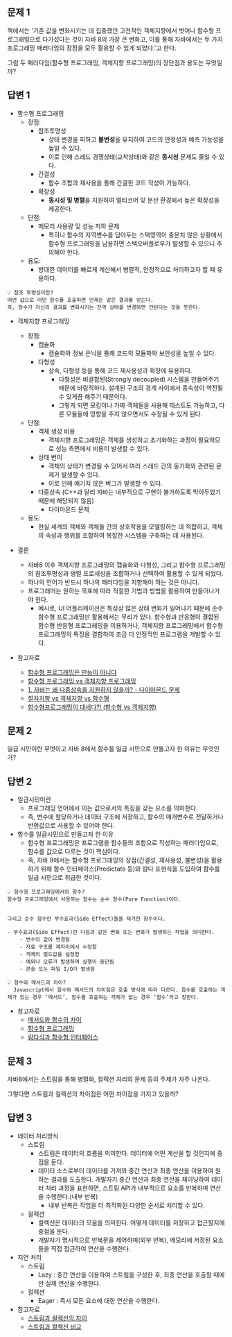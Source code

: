 ## 문제 1

책에서는 '기존 값을 변화시키는 데 집중했던 고전적인 객체지향에서 벗어나 함수형 프로그래밍으로 다가섰다는 것이 자바 8의 가장 큰 변화고, 이를 통해 자바에서는 두 가지 프로그래밍 패러다임의 장점을 모두 활용할 수 있게 되었다.'고 한다.

그럼 두 패러다임(함수형 프로그래밍, 객체지향 프로그래밍)의 장단점과 용도는 무엇일까?

## 답변 1

- 함수형 프로그래밍
    - 장점:
        - 참조투명성
            - 상태 변경을 피하고 **불변성**을 유지하여 코드의 안정성과 예측 가능성을 높일 수 있다.
            - 이로 인해 스레드 경쟁상태(교착상태)와 같은 **동시성** 문제도 줄일 수 있다.
        - 간결성
            - 함수 조합과 재사용을 통해 간결한 코드 작성이 가능하다.
        - 확장성
            - **동시성 및 병렬**을 지원하여 멀티코어 및 분산 환경에서 높은 확장성을 제공한다.
    - 단점:
        - 메모리 사용량 및 성능 저하 문제
            - 특히나 함수의 지역변수를 담아두는 스택영역이 충분치 않은 상황에서 함수형 프로그래밍을 남용하면 스택오버플로우가 발생할 수 있으니 주의해야 한다.
    - 용도:
        - 방대한 데이터를 빠르게 계산해서 병렬적, 안정적으로 처리하고자 할 때 유용하다.
      
```
💡 참조 투명성이란?
어떤 값으로 어떤 함수를 호출하면 언제든 같은 결과를 얻는다.
즉, 함수가 자신의 결과를 변화시키는 전역 상태를 변경하면 안된다는 것을 뜻한다.
```
    
    
- 객체지향 프로그래밍
    - 장점:
        - 캡슐화
            - 캡슐화와 정보 은닉을 통해 코드의 모듈화와 보안성을 높일 수 있다.
        - 다형성
            - 상속, 다형성 등을 통해 코드 재사용성과 확장에 유용하다.
                - 다형성은 비결합된(Strongly decoupled) 시스템을 만들어주기 때문에 바람직하다. 설계된 구조의 경계 사이에서 종속성이 역전될 수 있게끔 해주기 때문이다.
                - 그렇게 되면 모킹이나 가짜 객체들을 사용해 테스트도 가능하고, 다른 모듈들에 영향을 주지 않으면서도 수정될 수 있게 된다.
    - 단점:
        - 객체 생성 비용
            - 객체지향 프로그래밍은 객체를 생성하고 초기화하는 과정이 필요하므로 성능 측면에서 비용이 발생할 수 있다.
        - 상태 변이
            - 객체의 상태가 변경될 수 있어서 여러 스레드 간의 동기화와 관련된 문제가 발생할 수 있다.
            - 이로 인해 예기치 않은 버그가 발생할 수 있다.
        - 다중상속 (C++과 달리 자바는 내부적으로 구현이 불가하도록 막아두었기 때문에 해당되지 않음)
            - 다이아몬드 문제
    - 용도:
        - 현실 세계의 객체와 객체들 간의 상호작용을 모델링하는 데 적합하고, 객체의 속성과 행위를 조합하여 복잡한 시스템을 구축하는 데 사용된다.
- 결론
    - 자바8 이후 객체지향 프로그래밍의 캡슐화와 다형성, 그리고 함수형 프로그래밍의 참조투명성과 병렬 프로세싱을 조합하거나 선택하여 활용할 수 있게 되었다.
    - 하나의 언어가 반드시 하나의 패러다임을 지향해야 하는 것은 아니다.
    - 프로그래머는 원하는 목표에 따라 적절한 기법과 방법을 활용하여 만들어나가야 한다.
        - 예시로, UI 어플리케이션은 특성상 많은 상태 변화가 일어나기 때문에 순수 함수형 프로그래밍만 활용해서는 무리가 있다. 함수형과 반응형이 결합된 함수형 반응형 프로그래밍을 이용하거나, 객체지향 프로그래밍에서 함수형 프로그래밍의 특징을 결합하여 조금 더 안정적인 프로그램을 개발할 수 있다.

- 참고자료
    - [함수형 프로그래밍은 만능이 아니다](https://grapheople.tistory.com/8)
    - [함수형 프로그래밍 vs 객체지향 프로그래밍](https://mangsby.com/blog/programming/fp-vs-oop/)
    - [1. 자바는 왜 다중상속을 지원하지 않을까? - 다이아몬드 문제](https://nohriter.tistory.com/158)
    - [절차지향 vs 객체지향 vs 함수형](https://velog.io/@vipstar-_-/%EC%A0%88%EC%B0%A8%EC%A7%80%ED%96%A5-vs-%EA%B0%9D%EC%B2%B4%EC%A7%80%ED%96%A5-vs-%ED%95%A8%EC%88%98%ED%98%95)
    - [함수형프로그래밍이 대세다?! (함수형 vs 객체지향)](https://www.youtube.com/watch?v=4ezXhCuT2mw)

## 문제 2

일급 시민이란 무엇이고 자바 8에서 함수를 일급 시민으로 만들고자 한 이유는 무엇인가?

## 답변 2

- 일급시민이란
    - 프로그래밍 언어에서 이는 값으로서의 특징을 갖는 요소를 의미한다.
    - 즉, 변수에 할당하거나 데이터 구조에 저장하고, 함수의 매개변수로 전달하거나 반환값으로 사용할 수 있어야 한다.
- 함수를 일급시민으로 만들고자 한 이유
    - 함수형 프로그래밍은 프로그램을 함수들의 조합으로 작성하는 패러다임으로, 함수를 값으로 다루는 것이 핵심이다.
    - 즉, 자바 8에서는 함수형 프로그래밍의 장점(간결성, 재사용성, 불변성)을 활용하기 위해 함수 인터페이스(Predictate 등)와 람다 표현식을 도입하여 함수를 일급 시민으로 취급한 것이다.

```
💡 함수형 프로그래밍에서의 함수?
함수형 프로그래밍에서 사용하는 함수는 순수 함수(Pure Function)이다.


그리고 순수 함수란 부수효과(Side Effect)들을 제거한 함수이다.

- 부수효과(Side Effect)란 다음과 같은 변화 또는 변화가 발생하는 작업을 의미한다.
    - 변수의 값이 변경됨
    - 자료 구조를 제자리에서 수정함
    - 객체의 필드값을 설정함
    - 예외나 오류가 발생하며 실행이 중단됨
    - 콘솔 또는 파일 I/O가 발생함
```

```
💡 함수와 메서드의 차이? 
  Javascript에서 함수와 메서드의 차이점은 호출 방식에 따라 다르다. 함수를 호출하는 객체가 있는 경우 ‘메서드’, 함수를 호출하는 객체가 없는 경우 ‘함수’라고 칭한다.
```

- 참고자료
    - [메서드와 함수의 차이](https://developer-talk.tistory.com/534)
    - [함수형 프로그래밍](https://mangkyu.tistory.com/111)
    - [람다식과 함수형 인터페이스](https://mangkyu.tistory.com/113)
    

## 문제 3

자바8에서는 스트림을 통해 병렬화, 컬렉션 처리의 문제 등의 주제가 자주 나온다.

그렇다면 스트림과 컬렉션의 차이점은 어떤 차이점을 가지고 있을까?

## 답변 3
- 데이터 처리방식
    - 스트림
        - 스트림은 데이터의 흐름을 의미한다. 데이터에 어떤 계산을 할 것인지에 중점을 둔다.
        - 데이터 소스로부터 데이터를 가져와 중간 연산과 최종 연산을 이용하여 원하는 결과를 도출한다. 개발자가 중간 연산과 최종 연산을 체이닝하여 데이터 처리 과정을 표현하면, 스트림 API가 내부적으로 요소를 반복하며 연산을 수행한다.(내부 반복)
            - 내부 반복은 작업을 더 최적화된 다양한 순서로 처리할 수 있다.
    - 컬렉션
        - 컬렉션은 데이터의 모음을 의미한다. 어떻게 데이터를 저장하고 접근할지에 중점을 둔다.
        - 개발자가 명시적으로 반복문을 제어하며(외부 반복), 메모리에 저장된 요소들을 직접 접근하여 연산을 수행한다.
- 지연 처리
    - 스트림
        - Lazy : 중간 연산을 이용하여 스트림을 구성한 후, 최종 연산을 호출할 때에만 실제 연산을 수행한다.
    - 컬렉션
        - Eager : 즉시 모든 요소에 대한 연산을 수행한다.
- 참고자료
    - [스트림과 컬렉션의 차이](https://happy-coding-day.tistory.com/entry/%EC%9E%90%EB%B0%948-inAction-4-%EC%8A%A4%ED%8A%B8%EB%A6%BC-%EC%86%8C%EA%B0%9C)
    - [스트림과 컬렉션 비교](https://velog.io/@gwichanlee/%EC%8A%A4%ED%8A%B8%EB%A6%BCStream-kb2zjwfq#%E2%97%8E-%EC%BB%AC%EB%A0%89%EC%85%98%EA%B3%BC-%EC%8A%A4%ED%8A%B8%EB%A6%BC-%EB%B9%84%EA%B5%90)
